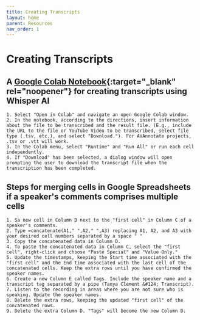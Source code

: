 ```yaml
---
title: Creating Transcripts
layout: home
parent: Resources
nav_order: 1
---
```

# Creating Transcripts

## A [Google Colab Notebook](https://github.com/tanyaclement/audio-class/blob/main/transcribe_audio_with_whisper.ipynb){:target="_blank" rel="noopener"} for creating transcripts using Whisper AI 
    1. Select "Open in Colab" and navigate an open Google Colab window.
    2. In the notebook, according to the directions, insert information about the file to be transcribed and the result file. (E.g., include the URL to the file or YouTube Video to be transcribed, select file type (.tsv, etc.), and select "Download."). For AVAnnotate projects, .tsv or .vtt will work.
    3. In the Colab menu, select "Runtime" and "Run All" or run each cell independently.
    4. If "Download" has been selected, a dialog window will open prompting the user to download the transcript file when the transcription has been completed.
       
## Steps for merging cells in Google Spreadsheets if a speaker's comments comprises multiple cells 
    1. Sa new cell in Column D next to the "first cell" in Column C of a speaker's comments.
    2. Type =concatenate(A1," ",A2," ",A3) replacing A1, A2, and A3 with your desired cell numbers separated by a space " "
    3. Copy the concatenated data in Column D.
    4. To paste the concatenated data in Column C, select the "first cell", right-click and choose "Paste Special" and "Value Only."
    5. Update the timestamps, keeping the Start time associated with the "first cell" and the End time associated with the last cell of the concatenated cells. Keep the extra rows until you have confirmed the speaker names.
    6. Create a new Column E called Tags. Include the speaker name and a transcript tag separated by a pipe (Tanya Clement &#124; Transcript).
    7. Listen to the recording in areas where you are not sure who is speaking. Update the speaker names.
    8. Delete the extra rows, keeping the updated "first cell" of the concatenated rows.
    9. Delete the extra Column D. "Tags" will become the new Column D. 


